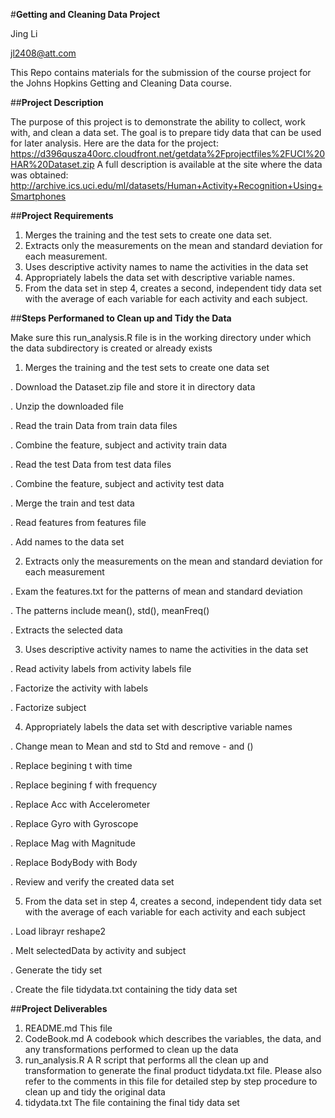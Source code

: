 #**Getting and Cleaning Data Project**

Jing Li

jl2408@att.com

This Repo contains materials for the submission of the course project for the Johns Hopkins Getting and Cleaning Data course.

##**Project Description**

The purpose of this project is to demonstrate the ability to collect, work with, and clean a data set. The goal is to prepare tidy data that can be used for later analysis.
Here are the data for the project:
https://d396qusza40orc.cloudfront.net/getdata%2Fprojectfiles%2FUCI%20HAR%20Dataset.zip
A full description is available at the site where the data was obtained:
http://archive.ics.uci.edu/ml/datasets/Human+Activity+Recognition+Using+Smartphones

##**Project Requirements**

1. Merges the training and the test sets to create one data set.
2. Extracts only the measurements on the mean and standard deviation for each measurement.
3. Uses descriptive activity names to name the activities in the data set
4. Appropriately labels the data set with descriptive variable names.
5. From the data set in step 4, creates a second, independent tidy data set with the average of each variable for each activity and each subject.

##**Steps Performaned to Clean up and Tidy the Data**

Make sure this run_analysis.R file is in the working directory under which the data subdirectory is created or already exists

1. Merges the training and the test sets to create one data set

. Download the Dataset.zip file and store it in directory data

. Unzip the downloaded file

. Read the train Data from train data files

. Combine the feature, subject and activity train data

. Read the test Data from test data files

. Combine the feature, subject and activity test data

. Merge the train and test data

. Read features from features file

. Add names to the data set

2. Extracts only the measurements on the mean and standard deviation for each measurement

. Exam the features.txt for the patterns of mean and standard deviation

. The patterns include mean(), std(), meanFreq()

. Extracts the selected data

3. Uses descriptive activity names to name the activities in the data set

. Read activity labels from activity labels file

. Factorize the activity with labels

. Factorize subject

4. Appropriately labels the data set with descriptive variable names

. Change mean to Mean and std to Std and remove - and ()

. Replace begining t with time

. Replace begining f with frequency

. Replace Acc with Accelerometer

. Replace Gyro with Gyroscope

. Replace Mag with Magnitude

. Replace BodyBody with Body

. Review and verify the created data set

5. From the data set in step 4, creates a second, independent tidy data set with the average of each variable for each activity and each subject

. Load librayr reshape2

. Melt selectedData by activity and subject

. Generate the tidy set

. Create the file tidydata.txt containing the tidy data set

##**Project Deliverables**

1. README.md
	This file
2. CodeBook.md
	A codebook which describes the variables, the data, and any transformations performed to clean up the data
3. run_analysis.R
	A R script that performs all the clean up and transformation to generate the final product tidydata.txt file. Please also refer to the comments in this file for detailed step by step procedure to clean up and tidy the original data
4. tidydata.txt
	The file containing the final tidy data set

